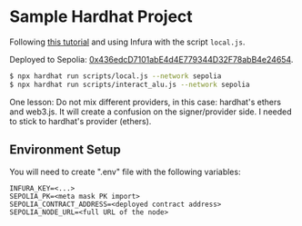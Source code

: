 # Sample Hardhat Project

Following [this tutorial](https://hardhat.org/tutorial/deploying-to-a-live-network) and using Infura with the script `local.js`. 

Deployed to Sepolia: [0x436edcD7101abE4d4E779344D32F78abB4e24654](https://sepolia.etherscan.io/address/0x436edcd7101abe4d4e779344d32f78abb4e24654).

```zsh
$ npx hardhat run scripts/local.js --network sepolia
$ npx hardhat run scripts/interact_alu.js --network sepolia
```

One lesson: Do not mix different providers, in this case: hardhat's ethers and web3.js. It will create a confusion on the signer/provider side. I needed to stick to hardhat's provider (ethers).

## Environment Setup

You will need to create ".env" file with the following variables:

```
INFURA_KEY=<...>
SEPOLIA_PK=<meta mask PK import>
SEPOLIA_CONTRACT_ADDRESS=<deployed contract address>
SEPOLIA_NODE_URL=<full URL of the node>
```
